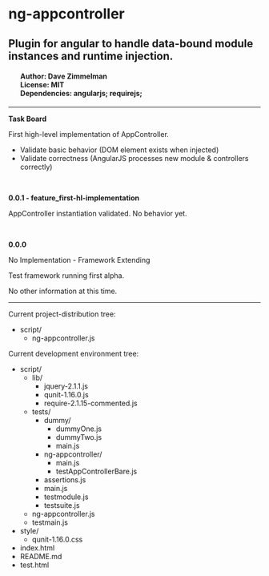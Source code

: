 <h1>ng-appcontroller</h1>
<h2>Plugin for angular to handle data-bound module instances and runtime injection.</h2>
<h4>
    <ul style="list-style-type: none">
        <li>Author: Dave Zimmelman</li>
        <li>License: MIT</li>
        <li>Dependencies: angularjs; requirejs;</li>
    </ul>
</h2>
<hr>

<p><strong>Task Board</strong></p>
<p>
    First high-level implementation of AppController.
    <ul>
        <li>Validate basic behavior (DOM element exists when injected)</li>
        <li>Validate correctness (AngularJS processes new module &amp; controllers correctly)</li>
    </ul>
</p>
<br />

<!-- current -->
<p><strong>0.0.1 - feature_first-hl-implementation</strong></p>
<p>AppController instantiation validated. No behavior yet.</p>
<br />

<!-- past -->
<p><strong>0.0.0</strong></p>
<p>No Implementation - Framework Extending</p>
<p>Test framework running first alpha.</p>
<p>No other information at this time.</p>
<hr>
<p>
    Current project-distribution tree:
    <ul>
        <li>
            script/
            <ul>
                <li>ng-appcontroller.js</li>
                <!--li>
                    ng-moduleinject/
                    <ul>
                    </ul>
                </li-->
            </ul>
        </li>
    </ul>
</p>
<p>
    Current development environment tree:
    <ul>
        <li>
            script/
            <ul>
                <li>
                    lib/
                    <ul>
                        <li>jquery-2.1.1.js</li>
                        <li>qunit-1.16.0.js</li>
                        <li>require-2.1.15-commented.js</li>
                    </ul>
                </li>
                <!--li>
                    ng-appcontroller/
                    <ul>
                    </ul>
                </li-->
                <li>
                    tests/
                    <ul>
                        <li>
                            dummy/
                            <ul>
                                <li>dummyOne.js</li>
                                <li>dummyTwo.js</li>
                                <li>main.js</li>
                            </ul>
                        </li>
                        <li>
                            ng-appcontroller/
                            <ul>
                                <li>main.js</li>
                                <li>testAppControllerBare.js</li>
                            </ul>
                        </li>
                        <li>assertions.js</li>
                        <li>main.js</li>
                        <li>testmodule.js</li>
                        <li>testsuite.js</li>
                    </ul>
                </li>
                <li>ng-appcontroller.js</li>
                <li>testmain.js</li>
            </ul>
        </li>
        <li>
            style/
            <ul>
                <li>qunit-1.16.0.css</li>
            </ul>
        </li>
        <li>index.html</li>
        <li>README.md</li>
        <li>test.html</li>
    </ul>
</p>